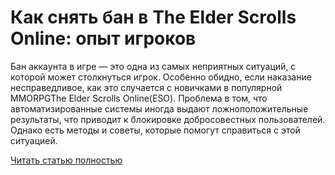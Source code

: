 # Как снять бан в The Elder Scrolls Online: опыт игроков



Бан аккаунта в игре — это одна из самых неприятных ситуаций, с которой может столкнуться игрок. Особенно обидно, если наказание несправедливое, как это случается с новичками в популярной MMORPGThe Elder Scrolls Online(ESO). Проблема в том, что автоматизированные системы иногда выдают ложноположительные результаты, что приводит к блокировке добросовестных пользователей. Однако есть методы и советы, которые помогут справиться с этой ситуацией.

[Читать статью полностью](https://xyberbara.com/gaming/the-elder-scrolls-online-ban/)
